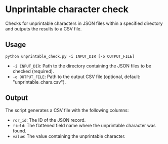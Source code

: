 # Unprintable character check

Checks for unprintable characters in JSON files within a specified directory and outputs the results to a CSV file.

## Usage

```
python unprintable_check.py -i INPUT_DIR [-o OUTPUT_FILE]
```

- `-i INPUT_DIR`: Path to the directory containing the JSON files to be checked (required).
- `-o OUTPUT_FILE`: Path to the output CSV file (optional, default: "unprintable_chars.csv").

## Output

The script generates a CSV file with the following columns:
- `ror_id`: The ID of the JSON record.
- `field`: The flattened field name where the unprintable character was found.
- `value`: The value containing the unprintable character.